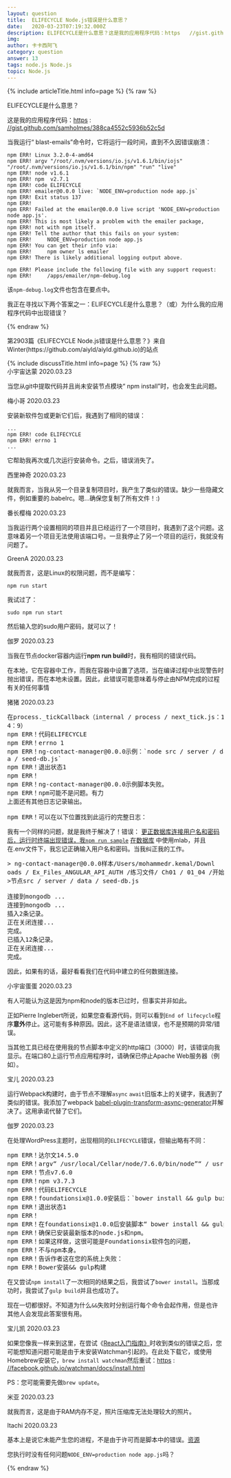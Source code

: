 ```yaml
---
layout: question
title:  ELIFECYCLE Node.js错误是什么意思？
date:   2020-03-23T07:19:32.000Z
description: ELIFECYCLE是什么意思？这是我的应用程序代码：https   //gist.github.com/samholmes/388ca4552c59...
img: 
author: 卡卡西阿飞
category: question
answer: 13
tags: node.js Node.js
topic: Node.js
---
```

<div class="article-root">
  <div class="article">
    {% include articleTitle.html info=page %}
    {% raw %}
    <div class="article-content"><p><font style="vertical-align: inherit;"><font style="vertical-align: inherit;">ELIFECYCLE是什么意思？</font></font></p>

<p><font style="vertical-align: inherit;"><font style="vertical-align: inherit;">这是我的应用程序代码：</font><a href="https://gist.github.com/samholmes/388ca4552c5936b52c5d"><font style="vertical-align: inherit;">https</font></a><font style="vertical-align: inherit;"> : </font></font><a href="https://gist.github.com/samholmes/388ca4552c5936b52c5d"><font style="vertical-align: inherit;"><font style="vertical-align: inherit;">//gist.github.com/samholmes/388ca4552c5936b52c5d</font></font></a></p>

<p><font style="vertical-align: inherit;"><font style="vertical-align: inherit;">当我运行“ blast-emails”命令时，它将运行一段时间，直到不久因错误崩溃：</font></font></p>

<pre><code>npm ERR! Linux 3.2.0-4-amd64<font></font>
npm ERR! argv "/root/.nvm/versions/io.js/v1.6.1/bin/iojs" "/root/.nvm/versions/io.js/v1.6.1/bin/npm" "run" "live"<font></font>
npm ERR! node v1.6.1<font></font>
npm ERR! npm  v2.7.1<font></font>
npm ERR! code ELIFECYCLE<font></font>
npm ERR! emailer@0.0.0 live: `NODE_ENV=production node app.js`<font></font>
npm ERR! Exit status 137<font></font>
npm ERR! <font></font>
npm ERR! Failed at the emailer@0.0.0 live script 'NODE_ENV=production node app.js'.<font></font>
npm ERR! This is most likely a problem with the emailer package,<font></font>
npm ERR! not with npm itself.<font></font>
npm ERR! Tell the author that this fails on your system:<font></font>
npm ERR!     NODE_ENV=production node app.js<font></font>
npm ERR! You can get their info via:<font></font>
npm ERR!     npm owner ls emailer<font></font>
npm ERR! There is likely additional logging output above.<font></font>
<font></font>
npm ERR! Please include the following file with any support request:<font></font>
npm ERR!     /apps/emailer/npm-debug.log<font></font>
</code></pre>

<p><font style="vertical-align: inherit;"><font style="vertical-align: inherit;">该</font></font><code>npm-debug.log</code><font style="vertical-align: inherit;"><font style="vertical-align: inherit;">文件也包含在要点中。</font></font></p>

<p><font style="vertical-align: inherit;"><font style="vertical-align: inherit;">我正在寻找以下两个答案之一：ELIFECYCLE是什么意思？</font><font style="vertical-align: inherit;">（或）为什么我的应用程序代码中出现错误？</font></font></p></div>
    {% endraw %}
  </div>
  <p class="winter_mark">第2903篇《ELIFECYCLE Node.js错误是什么意思？》来自Winter(https://github.com/aiyld/aiyld.github.io)的站点</p>
  <div class="discuss-wrapper">
    {% include discussTitle.html info=page %}
    {% raw %}
    <div class="discuss-item">
        <div class="discuss-parent">
          <div class="discuss-meta">
            <span class="discuss-user">小宇宙达蒙</span>
            <span class="discuss-time">2020.03.23</span>
          </div>
          <div class="discuss-comment"><p><font style="vertical-align: inherit;"><font style="vertical-align: inherit;">当您从git中提取代码并且尚未安装节点模块“ npm install”时，也会发生此问题。</font></font></p></div>
        </div></div><div class="discuss-item">
        <div class="discuss-parent">
          <div class="discuss-meta">
            <span class="discuss-user">梅小哥</span>
            <span class="discuss-time">2020.03.23</span>
          </div>
          <div class="discuss-comment"><p><font style="vertical-align: inherit;"><font style="vertical-align: inherit;">安装新软件包或更新它们后，我遇到了相同的错误：</font></font></p>

<pre><code>...<font></font>
npm ERR! code ELIFECYCLE<font></font>
npm ERR! errno 1<font></font>
...<font></font>
</code></pre>

<p><font style="vertical-align: inherit;"><font style="vertical-align: inherit;">它帮助我再次或几次运行安装命令。</font><font style="vertical-align: inherit;">之后，错误消失了。</font></font></p></div>
        </div></div><div class="discuss-item">
        <div class="discuss-parent">
          <div class="discuss-meta">
            <span class="discuss-user">西里神奇</span>
            <span class="discuss-time">2020.03.23</span>
          </div>
          <div class="discuss-comment"><p><font style="vertical-align: inherit;"><font style="vertical-align: inherit;">就我而言，当我从另一个目录复制项目时，我产生了类似的错误。</font><font style="vertical-align: inherit;">缺少一些隐藏文件，例如重要的.babelrc。</font><font style="vertical-align: inherit;">嗯...确保您复制了所有文件！</font><font style="vertical-align: inherit;">:)</font></font></p></div>
        </div></div><div class="discuss-item">
        <div class="discuss-parent">
          <div class="discuss-meta">
            <span class="discuss-user">番长樱梅</span>
            <span class="discuss-time">2020.03.23</span>
          </div>
          <div class="discuss-comment"><p><font style="vertical-align: inherit;"><font style="vertical-align: inherit;">当我运行两个设置相同的项目并且已经运行了一个项目时，我遇到了这个问题。</font><font style="vertical-align: inherit;">这意味着另一个项目无法使用该端口号。</font><font style="vertical-align: inherit;">一旦我停止了另一个项目的运行，我就没有问题了。</font></font></p></div>
        </div></div><div class="discuss-item">
        <div class="discuss-parent">
          <div class="discuss-meta">
            <span class="discuss-user">GreenA</span>
            <span class="discuss-time">2020.03.23</span>
          </div>
          <div class="discuss-comment"><p><font style="vertical-align: inherit;"><font style="vertical-align: inherit;">就我而言，这是Linux的权限问题，而不是编写：</font></font></p>

<pre><code>npm run start
</code></pre>

<p><font style="vertical-align: inherit;"><font style="vertical-align: inherit;">我试过了： </font></font></p>

<pre><code>sudo npm run start
</code></pre>

<p><font style="vertical-align: inherit;"><font style="vertical-align: inherit;">然后输入您的sudo用户密码，就可以了！</font></font></p></div>
        </div></div><div class="discuss-item">
        <div class="discuss-parent">
          <div class="discuss-meta">
            <span class="discuss-user">伽罗</span>
            <span class="discuss-time">2020.03.23</span>
          </div>
          <div class="discuss-comment"><p><font style="vertical-align: inherit;"><font style="vertical-align: inherit;">当我</font><font style="vertical-align: inherit;">在节点docker容器内</font><font style="vertical-align: inherit;">运行</font></font><strong><font style="vertical-align: inherit;"><font style="vertical-align: inherit;">npm run build</font></font></strong><font style="vertical-align: inherit;"><font style="vertical-align: inherit;">时，我有相同的错误代码</font><font style="vertical-align: inherit;">。</font></font></p>

<p><font style="vertical-align: inherit;"><font style="vertical-align: inherit;">在本地，它在容器中工作，而我在容器中设置了选项，当在编译过程中出现警告时抛出错误，而在本地未设置。</font><font style="vertical-align: inherit;">因此，此错误可能意味着与停止由NPM完成的过程有关的任何事情</font></font></p></div>
        </div></div><div class="discuss-item">
        <div class="discuss-parent">
          <div class="discuss-meta">
            <span class="discuss-user">猪猪</span>
            <span class="discuss-time">2020.03.23</span>
          </div>
          <div class="discuss-comment"><pre><font style="vertical-align: inherit;"><font style="vertical-align: inherit;">在process._tickCallback（internal / process / next_tick.js：10</font></font><font></font><font style="vertical-align: inherit;"><font style="vertical-align: inherit;">
4：9）</font></font><font></font><font style="vertical-align: inherit;"><font style="vertical-align: inherit;">
npm ERR！</font><font style="vertical-align: inherit;">代码ELIFECYCLE</font></font><font></font><font style="vertical-align: inherit;"><font style="vertical-align: inherit;">
npm ERR！</font><font style="vertical-align: inherit;">errno 1</font></font><font></font><font style="vertical-align: inherit;"><font style="vertical-align: inherit;">
npm ERR！</font><font style="vertical-align: inherit;">ng-contact-manager@0.0.0示例：`node src / server / dat</font></font><font></font><font style="vertical-align: inherit;"><font style="vertical-align: inherit;">
a / seed-db.js`</font></font><font></font><font style="vertical-align: inherit;"><font style="vertical-align: inherit;">
npm ERR！</font><font style="vertical-align: inherit;">退出状态1</font></font><font></font><font style="vertical-align: inherit;"><font style="vertical-align: inherit;">
npm ERR！</font></font><font></font><font style="vertical-align: inherit;"><font style="vertical-align: inherit;">
npm ERR！</font><font style="vertical-align: inherit;">ng-contact-manager@0.0.0示例脚本失败。</font></font><font></font><font style="vertical-align: inherit;"><font style="vertical-align: inherit;">
npm ERR！</font><font style="vertical-align: inherit;">npm可能不是问题。</font><font style="vertical-align: inherit;">有力</font></font><font></font><font style="vertical-align: inherit;"><font style="vertical-align: inherit;">
上面还有其他日志记录输出。</font></font><font></font>
<font></font><font style="vertical-align: inherit;"><font style="vertical-align: inherit;">
npm ERR！</font><font style="vertical-align: inherit;">可以在以下位置找到此运行的完整日志：</font></font><font></font>
</pre>

<p><font style="vertical-align: inherit;"><font style="vertical-align: inherit;">我有一个同样的问题，就是我终于解决了！</font><font style="vertical-align: inherit;">错误：
 </font><a href="https://i.stack.imgur.com/jWh8l.png" rel="nofollow noreferrer"><font style="vertical-align: inherit;">更正数据库连接用户名和密码后，</font></a></font><a href="https://i.stack.imgur.com/ElNQ4.png" rel="nofollow noreferrer"><font style="vertical-align: inherit;"><font style="vertical-align: inherit;">运行时终端出现错误，我</font></font><code>npm run sample</code></a>
<a href="https://i.stack.imgur.com/jWh8l.png" rel="nofollow noreferrer"><font style="vertical-align: inherit;"><font style="vertical-align: inherit;">在数据库</font></font></a><font style="vertical-align: inherit;"><font style="vertical-align: inherit;"> 
中使用mlab，并且在.env文件下，我忘记正确输入用户名和密码。</font><font style="vertical-align: inherit;">当我纠正我的工作。</font></font></p>

<pre><font style="vertical-align: inherit;"><font style="vertical-align: inherit;">&gt; ng-contact-manager@0.0.0样本/Users/mohammedr.kemal/Downl</font></font><font></font><font style="vertical-align: inherit;"><font style="vertical-align: inherit;">
oads / Ex_Files_ANGULAR_API_AUTH /练习文件/ Ch01 / 01_04 /开始</font></font><font></font><font style="vertical-align: inherit;"><font style="vertical-align: inherit;">
&gt;节点src / server / data / seed-db.js</font></font><font></font>
<font></font><font style="vertical-align: inherit;"><font style="vertical-align: inherit;">
连接到mongodb ...</font></font><font></font><font style="vertical-align: inherit;"><font style="vertical-align: inherit;">
连接到mongodb ...</font></font><font></font><font style="vertical-align: inherit;"><font style="vertical-align: inherit;">
插入2条记录。</font></font><font></font><font style="vertical-align: inherit;"><font style="vertical-align: inherit;">
正在关闭连接...</font></font><font></font><font style="vertical-align: inherit;"><font style="vertical-align: inherit;">
完成。</font></font><font></font><font style="vertical-align: inherit;"><font style="vertical-align: inherit;">
已插入12条记录。</font></font><font></font><font style="vertical-align: inherit;"><font style="vertical-align: inherit;">
正在关闭连接...</font></font><font></font><font style="vertical-align: inherit;"><font style="vertical-align: inherit;">
完成。</font></font><font></font>
</pre>

<p><font style="vertical-align: inherit;"><font style="vertical-align: inherit;">因此，如果有的话，最好看看我们在代码中建立的任何数据连接。</font></font></p></div>
        </div></div><div class="discuss-item">
        <div class="discuss-parent">
          <div class="discuss-meta">
            <span class="discuss-user">小宇宙蛋蛋</span>
            <span class="discuss-time">2020.03.23</span>
          </div>
          <div class="discuss-comment"><p><font style="vertical-align: inherit;"><font style="vertical-align: inherit;">有人可能认为这是因为npm和node的版本已过时，但事实并非如此。</font></font></p>

<p><font style="vertical-align: inherit;"><font style="vertical-align: inherit;">正如Pierre Inglebert所说，如果您查看源代码，则可以看到</font></font><code>End of lifecycle</code><font style="vertical-align: inherit;"><font style="vertical-align: inherit;">程序</font></font><strong><font style="vertical-align: inherit;"><font style="vertical-align: inherit;">意外</font></font></strong><font style="vertical-align: inherit;"><font style="vertical-align: inherit;">停止。</font><font style="vertical-align: inherit;">这可能有多种原因。</font><font style="vertical-align: inherit;">因此，这不是语法错误，也不是预期的异常/错误。</font></font></p>

<p><font style="vertical-align: inherit;"><font style="vertical-align: inherit;">当其他工具已经在使用我的节点脚本中定义的http端口（3000）时，该错误向我显示。</font><font style="vertical-align: inherit;">在端口80上运行节点应用程序时，请确保已停止Apache Web服务器（例如）。</font></font></p></div>
        </div></div><div class="discuss-item">
        <div class="discuss-parent">
          <div class="discuss-meta">
            <span class="discuss-user">宝儿</span>
            <span class="discuss-time">2020.03.23</span>
          </div>
          <div class="discuss-comment"><p><font style="vertical-align: inherit;"><font style="vertical-align: inherit;">运行Webpack构建时，由于节点不理解</font></font><code>async</code> <code>await</code><font style="vertical-align: inherit;"><font style="vertical-align: inherit;">旧版本上的关键字，</font><font style="vertical-align: inherit;">我遇到了类似的错误</font><font style="vertical-align: inherit;">。</font><font style="vertical-align: inherit;">我添加了webpack   </font></font><a href="https://www.npmjs.com/package/babel-plugin-transform-async-to-generator" rel="noreferrer"><font style="vertical-align: inherit;"><font style="vertical-align: inherit;">babel-plugin-transform-async-generator</font></font></a><font style="vertical-align: inherit;"><font style="vertical-align: inherit;">并解决了。</font><font style="vertical-align: inherit;">这用承诺代替了它们。</font></font></p></div>
        </div></div><div class="discuss-item">
        <div class="discuss-parent">
          <div class="discuss-meta">
            <span class="discuss-user">伽罗</span>
            <span class="discuss-time">2020.03.23</span>
          </div>
          <div class="discuss-comment"><p><font style="vertical-align: inherit;"><font style="vertical-align: inherit;">在处理WordPress主题时，出现相同的</font></font><code>ELIFECYCLE</code><font style="vertical-align: inherit;"><font style="vertical-align: inherit;">错误，但输出略有不同：</font></font></p>

<pre><font style="vertical-align: inherit;"><font style="vertical-align: inherit;">npm ERR！</font><font style="vertical-align: inherit;">达尔文14.5.0</font></font><font></font><font style="vertical-align: inherit;"><font style="vertical-align: inherit;">
npm ERR！</font><font style="vertical-align: inherit;">argv“ /usr/local/Cellar/node/7.6.0/bin/node”“ / usr / local / bin / npm”“安装”</font></font><font></font><font style="vertical-align: inherit;"><font style="vertical-align: inherit;">
npm ERR！</font><font style="vertical-align: inherit;">节点v7.6.0</font></font><font></font><font style="vertical-align: inherit;"><font style="vertical-align: inherit;">
npm ERR！</font><font style="vertical-align: inherit;">npm v3.7.3</font></font><font></font><font style="vertical-align: inherit;"><font style="vertical-align: inherit;">
npm ERR！</font><font style="vertical-align: inherit;">代码ELIFECYCLE</font></font><font></font><font style="vertical-align: inherit;"><font style="vertical-align: inherit;">
npm ERR！</font><font style="vertical-align: inherit;">foundationsix@1.0.0安装后：`bower install &amp;&amp; gulp build`</font></font><font></font><font style="vertical-align: inherit;"><font style="vertical-align: inherit;">
npm ERR！</font><font style="vertical-align: inherit;">退出状态1</font></font><font></font><font style="vertical-align: inherit;"><font style="vertical-align: inherit;">
npm ERR！ </font></font><font></font><font style="vertical-align: inherit;"><font style="vertical-align: inherit;">
npm ERR！</font><font style="vertical-align: inherit;">在foundationsix@1.0.0后安装脚本“ bower install &amp;&amp; gulp build”上失败。</font></font><font></font><font style="vertical-align: inherit;"><font style="vertical-align: inherit;">
npm ERR！</font><font style="vertical-align: inherit;">确保已安装最新版本的node.js和npm。</font></font><font></font><font style="vertical-align: inherit;"><font style="vertical-align: inherit;">
npm ERR！</font><font style="vertical-align: inherit;">如果这样做，这很可能是Foundationsix软件包的问题，</font></font><font></font><font style="vertical-align: inherit;"><font style="vertical-align: inherit;">
npm ERR！</font><font style="vertical-align: inherit;">不与npm本身。</font></font><font></font><font style="vertical-align: inherit;"><font style="vertical-align: inherit;">
npm ERR！</font><font style="vertical-align: inherit;">告诉作者这在您的系统上失败：</font></font><font></font><font style="vertical-align: inherit;"><font style="vertical-align: inherit;">
npm ERR！</font><font style="vertical-align: inherit;">Bower安装&amp;&amp; gulp构建</font></font><font></font>
</pre>

<p><font style="vertical-align: inherit;"><font style="vertical-align: inherit;">在又尝试</font></font><code>npm install</code><font style="vertical-align: inherit;"><font style="vertical-align: inherit;">了一次相同的结果之后，我尝试了</font></font><code>bower install</code><font style="vertical-align: inherit;"><font style="vertical-align: inherit;">。</font><font style="vertical-align: inherit;">当那成功时，我尝试了</font></font><code>gulp build</code><font style="vertical-align: inherit;"><font style="vertical-align: inherit;">并且也</font><font style="vertical-align: inherit;">成功了</font><font style="vertical-align: inherit;">。</font></font></p>

<p><font style="vertical-align: inherit;"><font style="vertical-align: inherit;">现在一切都很好。</font><font style="vertical-align: inherit;">不知道为什么</font></font><code>&amp;&amp;</code><font style="vertical-align: inherit;"><font style="vertical-align: inherit;">失败</font><font style="vertical-align: inherit;">时分别运行每个命令会起作用，</font><font style="vertical-align: inherit;">但是也许其他人会发现此答案很有用。</font></font></p></div>
        </div></div><div class="discuss-item">
        <div class="discuss-parent">
          <div class="discuss-meta">
            <span class="discuss-user">宝儿凯</span>
            <span class="discuss-time">2020.03.23</span>
          </div>
          <div class="discuss-comment"><p><font style="vertical-align: inherit;"><font style="vertical-align: inherit;">如果您像我一样来到这里，在尝试《</font></font><a href="https://facebook.github.io/react-native/docs/getting-started.html" rel="noreferrer"><font style="vertical-align: inherit;"><font style="vertical-align: inherit;">React入门指南》</font></font></a><font style="vertical-align: inherit;"><font style="vertical-align: inherit;">时收到类似的错误之后</font><font style="vertical-align: inherit;">，您可能想知道问题可能是由于未安装Watchman引起的。</font><font style="vertical-align: inherit;">在此处下载它，或使用Homebrew安装它，</font></font><code>brew install watchman</code><font style="vertical-align: inherit;"><font style="vertical-align: inherit;">然后重试：</font><a href="https://facebook.github.io/watchman/docs/install.html" rel="noreferrer"><font style="vertical-align: inherit;">https</font></a><font style="vertical-align: inherit;"> : </font></font><a href="https://facebook.github.io/watchman/docs/install.html" rel="noreferrer"><font style="vertical-align: inherit;"><font style="vertical-align: inherit;">//facebook.github.io/watchman/docs/install.html</font></font></a></p>

<p><font style="vertical-align: inherit;"><font style="vertical-align: inherit;">PS：您可能需要先做</font></font><code>brew update</code><font style="vertical-align: inherit;"><font style="vertical-align: inherit;">。</font></font></p></div>
        </div></div><div class="discuss-item">
        <div class="discuss-parent">
          <div class="discuss-meta">
            <span class="discuss-user">米亚</span>
            <span class="discuss-time">2020.03.23</span>
          </div>
          <div class="discuss-comment"><p><font style="vertical-align: inherit;"><font style="vertical-align: inherit;">就我而言，这是由于RAM内存不足，照片压缩库无法处理较大的照片。</font></font></p></div>
        </div></div><div class="discuss-item">
        <div class="discuss-parent">
          <div class="discuss-meta">
            <span class="discuss-user">Itachi</span>
            <span class="discuss-time">2020.03.23</span>
          </div>
          <div class="discuss-comment"><p><font style="vertical-align: inherit;"><font style="vertical-align: inherit;">基本上是说它未能产生您的进程，不是由于许可而是脚本中的错误。</font></font><a href="https://github.com/npm/npm/blob/448efd0eaa6f97af0889bf47efc543a1ea2f8d7e/lib/utils/lifecycle.js#L208"><font style="vertical-align: inherit;"><font style="vertical-align: inherit;">资源</font></font></a></p>

<p><font style="vertical-align: inherit;"><font style="vertical-align: inherit;">您执行时没有任何问题</font></font><code>NODE_ENV=production node app.js</code><font style="vertical-align: inherit;"><font style="vertical-align: inherit;">吗？</font></font></p></div>
        </div></div>
    {% endraw %}
  </div>
<div>
